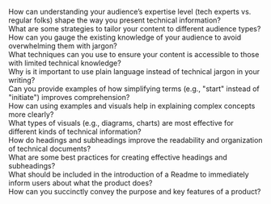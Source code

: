How can understanding your audience’s expertise level (tech experts vs. regular folks) shape the way you present technical information?<br>
What are some strategies to tailor your content to different audience types?<br>
How can you gauge the existing knowledge of your audience to avoid overwhelming them with jargon?<br>
What techniques can you use to ensure your content is accessible to those with limited technical knowledge?<br>
Why is it important to use plain language instead of technical jargon in your writing?<br>
Can you provide examples of how simplifying terms (e.g., "start" instead of "initiate") improves comprehension?<br>
How can using examples and visuals help in explaining complex concepts more clearly?<br>
What types of visuals (e.g., diagrams, charts) are most effective for different kinds of technical information?<br>
How do headings and subheadings improve the readability and organization of technical documents?<br>
What are some best practices for creating effective headings and subheadings?<br>
What should be included in the introduction of a Readme to immediately inform users about what the product does?<br>
How can you succinctly convey the purpose and key features of a product?<br>
